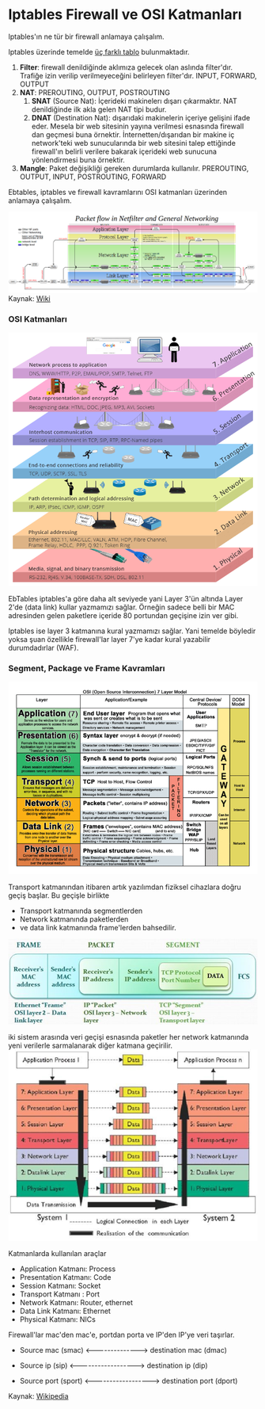 # Iptables Firewall ve OSI Katmanları

Iptables'ın ne tür bir firewall anlamaya çalışalım.



Iptables üzerinde temelde [üç farklı tablo](https://www.digitalocean.com/community/tutorials/a-deep-dive-into-iptables-and-netfilter-architecture) bulunmaktadır.

1. **Filter**: firewall denildiğinde aklımıza gelecek olan aslında filter'dır. Trafiğe izin verilip verilmeyeceğini belirleyen filter'dır. INPUT, FORWARD, OUTPUT
2. **NAT**: PREROUTING, OUTPUT, POSTROUTING
   1. **SNAT** (Source Nat): İçerideki makinelerı dışarı çıkarmaktır. NAT denildiğinde ilk  akla gelen NAT tipi budur.
   2. **DNAT** (Destination Nat): dışarıdaki makinelerin içeriye gelişini ifade eder. Mesela bir web sitesinin yayına verilmesi esnasında firewall dan geçmesi buna örnektir. İnternetten/dışarıdan bir makine iç network'teki web sunucularında bir web sitesini talep ettiğinde firewall'ın belirli verilere bakarak içerideki web sunucuna yönlendirmesi buna örnektir. 
3. **Mangle**: Paket değişikliği gereken durumlarda kullanılır. PREROUTING, OUTPUT, INPUT, POSTROUTING, FORWARD

Ebtables, iptables ve firewall kavramlarını OSI katmanları üzerinden anlamaya çalışalım.

![netfilter](files/netfilter.png)
Kaynak: [Wiki](https://en.wikipedia.org/wiki/Iptables)

### OSI Katmanları

![seven-layers-of-OSI-model.png](files/seven-layers-of-OSI-model.png)

EbTables iptables'a göre daha alt seviyede yani Layer 3'ün altında Layer 2'de (data link) kullar yazmamızı sağlar.  Örneğin sadece belli bir MAC adresinden gelen paketlere içeride 80 portundan geçişine izin ver gibi.

Iptables ise layer 3 katmanına kural yazmamızı sağlar. Yani temelde böyledir yoksa şuan özellikle firewall'lar layer 7'ye kadar kural yazabilir durumdadırlar (WAF).

### Segment, Package ve Frame Kavramları

![osi.gif](files/osi.gif)

Transport katmanından itibaren artık yazılımdan fiziksel cihazlara doğru geçiş başlar. Bu geçişle birlikte

- Transport katmanında segmentlerden
- Network katmanında paketlerden
- ve data link katmanında frame'lerden bahsedilir.

![segment_package_frame.jpg](files/segment_package_frame.jpg)

iki sistem arasında veri geçişi esnasında paketler her network katmanında yeni verilerle sarmalanarak diğer katmana geçirilir.
![5.png](files/5.png)

Katmanlarda kullanılan araçlar

- Application Katmanı: Process
- Presentation Katmanı: Code
- Session Katmanı: Socket
- Transport Katmanı : Port
- Network Katmanı: Router, ethernet
- Data Link Katmanı: Ethernet
- Physical Katmanı: NICs

Firewall'lar mac'den mac'e, portdan porta ve IP'den IP'ye veri taşırlar.


- Source mac (smac) <--------------> destination mac (dmac)

- Source ip (sip) <------------------> destination ip (dip)

- Source port (sport) <------------------> destination port (dport)

Kaynak: [Wikipedia](https://en.wikipedia.org/wiki/OSI_model)